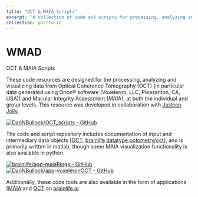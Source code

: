 ```yaml
---
title: "OCT & MAIA Scripts"
excerpt: "A collection of code and scripts for processing, analyzing and visualizing data from Optical Coherence Tomography (OCT) and Macular Integrity Assessment (MAIA), at both the individual and group levels.<br/><img src='/images/MAIAradarPlot.png'>"
collection: portfolio
---
```


# WMAD
OCT & MAIA Scripts

These code resources are designed for the processing, analyzing and visualizing data from Optical Coherence Tomography (OCT) (in particular data generated using Orion® software (Voxeleron, LLC, Pleasanton, CA, USA)) and Macular Integrity Assessment (MAIA), at both the individual and group levels.  This resource was developed in collaboration with [Jasleen Jolly](https://www.neuroscience.ox.ac.uk/research-directory/jasleen-jolly).

[![DanNBullock/OCT_scripts - GitHub](https://gh-card.dev/repos/DanNBullock/OCT_scripts.svg)](https://github.com/DanNBullock/OCT_scripts)

The code and script repository includes documentation of input and intermediary data objects [[OCT](https://github.com/DanNBullock/OCT_scripts/blob/master/OCTcode/convertToSubject.md), [brainlife datatype optometry/oct](https://brainlife.io/datatype/5ebe0bbbb969982124072325/readme)], and is primarily written in matlab, though some MAIA visualization functionality is also available in python.

[![brainlife/app-maiaRings - GitHub](https://gh-card.dev/repos/brainlife/app-maiaRings.svg)](https://github.com/brainlife/app-maiaRings)
[![DanNBullock/app-voxeleronOCT - GitHub](https://gh-card.dev/repos/DanNBullock/app-voxeleronOCT.svg)](https://github.com/DanNBullock/app-voxeleronOCTs)

Additionally, these code tools are also available in the form of applications ([MAIA](https://brainlife.io/app/605b9143edebf0f4fdd2a7cc) and [OCT](https://brainlife.io/app/5ec4646f41ba118064f44d41) on [brainlife.io](https://brainlife.io/)


